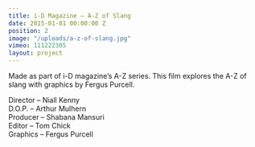 ```yaml
---
title: i-D Magazine — A-Z of Slang
date: 2015-01-01 00:00:00 Z
position: 2
image: "/uploads/a-z-of-slang.jpg"
vimeo: 111222305
layout: project
---
```


Made as part of i-D magazine’s A-Z series. This film explores the A-Z of slang with graphics by Fergus Purcell.

Director – Niall Kenny  
D.O.P. – Arthur Mulhern  
Producer – Shabana Mansuri  
Editor – Tom Chick  
Graphics – Fergus Purcell  